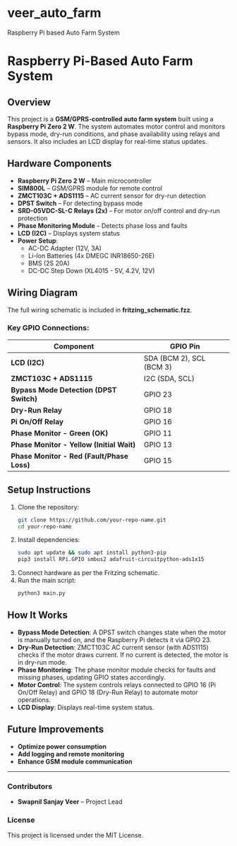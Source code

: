 # veer_auto_farm
Raspberry Pi based Auto Farm System
# Raspberry Pi-Based Auto Farm System

## Overview

This project is a **GSM/GPRS-controlled auto farm system** built using a **Raspberry Pi Zero 2 W**. The system automates motor control and monitors bypass mode, dry-run conditions, and phase availability using relays and sensors. It also includes an LCD display for real-time status updates.

## Hardware Components

- **Raspberry Pi Zero 2 W** – Main microcontroller
- **SIM800L** – GSM/GPRS module for remote control
- **ZMCT103C + ADS1115** – AC current sensor for dry-run detection
- **DPST Switch** – For detecting bypass mode
- **SRD-05VDC-SL-C Relays (2x)** – For motor on/off control and dry-run protection
- **Phase Monitoring Module** – Detects phase loss and faults
- **LCD (I2C)** – Displays system status
- **Power Setup**:
  - AC-DC Adapter (12V, 3A)
  - Li-Ion Batteries (4x DMEGC INR18650-26E)
  - BMS (2S 20A)
  - DC-DC Step Down (XL4015 - 5V, 4.2V, 12V)

## Wiring Diagram

The full wiring schematic is included in **fritzing\_schematic.fzz**.

### Key GPIO Connections:

| Component                                  | GPIO Pin                 |
| ------------------------------------------ | ------------------------ |
| **LCD (I2C)**                              | SDA (BCM 2), SCL (BCM 3) |
| **ZMCT103C + ADS1115**                     | I2C (SDA, SCL)           |
| **Bypass Mode Detection (DPST Switch)**    | GPIO 23                  |
| **Dry-Run Relay**                          | GPIO 18                  |
| **Pi On/Off Relay**                        | GPIO 16                  |
| **Phase Monitor - Green (OK)**             | GPIO 11                  |
| **Phase Monitor - Yellow (Initial Wait)**  | GPIO 13                  |
| **Phase Monitor - Red (Fault/Phase Loss)** | GPIO 15                  |

## Setup Instructions

1. Clone the repository:
   ```sh
   git clone https://github.com/your-repo-name.git
   cd your-repo-name
   ```
2. Install dependencies:
   ```sh
   sudo apt update && sudo apt install python3-pip
   pip3 install RPi.GPIO smbus2 adafruit-circuitpython-ads1x15
   ```
3. Connect hardware as per the Fritzing schematic.
4. Run the main script:
   ```sh
   python3 main.py
   ```

## How It Works

- **Bypass Mode Detection**: A DPST switch changes state when the motor is manually turned on, and the Raspberry Pi detects it via GPIO 23.
- **Dry-Run Detection**: ZMCT103C AC current sensor (with ADS1115) checks if the motor draws current. If no current is detected, the motor is in dry-run mode.
- **Phase Monitoring**: The phase monitor module checks for faults and missing phases, updating GPIO states accordingly.
- **Motor Control**: The system controls relays connected to GPIO 16 (Pi On/Off Relay) and GPIO 18 (Dry-Run Relay) to automate motor operations.
- **LCD Display**: Displays real-time system status.

## Future Improvements

- **Optimize power consumption**
- **Add logging and remote monitoring**
- **Enhance GSM module communication**

---

### Contributors

- **Swapnil Sanjay Veer** – Project Lead

### License

This project is licensed under the MIT License.

